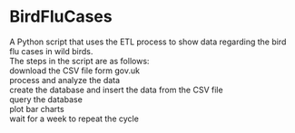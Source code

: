 # BirdFluCases
A Python script that uses the ETL process to show data regarding the bird flu cases in wild birds.  
The steps in the script are as follows:   
download the CSV file form gov.uk  
process and analyze the data   
create the database and insert the data from the CSV file  
query the database  
plot bar charts    
wait for a week to repeat the cycle
